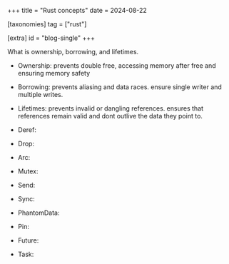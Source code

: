 +++
title = "Rust concepts"
date = 2024-08-22

[taxonomies]
tag = ["rust"]

[extra]
id = "blog-single"
+++

What is ownership, borrowing, and lifetimes.

<!-- more -->

- Ownership: prevents double free, accessing memory after free and ensuring
  memory safety
- Borrowing: prevents aliasing and data races. ensure single writer and multiple
  writes.
- Lifetimes: prevents invalid or dangling references. ensures that references
  remain valid and dont outlive the data they point to.

- Deref:
- Drop:
- Arc:
- Mutex:
- Send:
- Sync:
- PhantomData:
- Pin:
- Future:
- Task:
